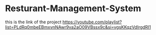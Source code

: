 # Resturant-Management-System


this is the link of the project 
https://youtube.com/playlist?list=PLdRq0mbeEBmxvnNAwr9va2aO09VBssx9c&si=vgsKKqzVdIrgdRI1
